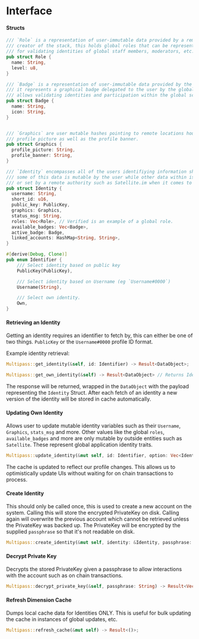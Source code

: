 # Interface

#### Structs

```rust
/// `Role` is a representation of user-immutable data provided by a remote resource managed by the 
/// creator of the stack, this holds global roles that can be represented across the application useful
/// for validating identities of global staff members, moderators, etc.
pub struct Role {
  name: String,
  level: u8,
}

/// `Badge` is a representation of user-immutable data provided by the remote resource
/// it represents a graphical badge delegated to the user by the global authority of the app which
/// allows validating identities and participation within the global scope of the app
pub struct Badge {
  name: String,
  icon: String,
}


/// `Graphics` are user mutable hashes pointing to remote locations housing the users preffered
/// profile picture as well as the profile banner.
pub struct Graphics {
  profile_picture: String,
  profile_banner: String,
}

/// `Identity` encompasses all of the users identifiying information shared with the public.
/// some of this data is mutable by the user while other data within is automatically generated
/// or set by a remote authority such as Satellite.im when it comes to setting global applicaiton roles & badges.
pub struct Identity {
  username: String,
  short_id: u16,
  public_key: PublicKey,
  graphics: Graphics,
  status_msg: String,
  roles: Vec<Role>, // Verified is an example of a global role.
  available_badges: Vec<Badge>,
  active_badge: Badge,
  linked_accounts: HashMap<String, String>,
}

#[derive(Debug, Clone)]
pub enum Identifier {
    /// Select identity based on public key
    PublicKey(PublicKey),

    /// Select identity based on Username (eg `Username#0000`)
    Username(String),

    /// Select own identity.
    Own,
}

```

#### Retrieving an Identity

Getting an identity requires an identifier to fetch by, this can either be one of two things. `PublicKey` or the `Username#0000` profile ID format.

Example identity retrieval:


```rust
Multipass::get_identity(&self, id: Identifier) -> Result<DataObject>;
```

```rust
Multipass::get_own_identity(&self) -> Result<DataObject> // Returns Identity
```

The response will be returned, wrapped in the `DataObject` with the payload representing the `Identity` Struct. After each fetch of an identity a new version of the identity will be stored in cache automatically.

#### Updating Own Identity

Allows user to update mutable identity variables such as their `Username`, `Graphics`, `stats_msg` and more. Other values like the global `roles`, `available_badges` and more are only mutable by outside entities such as `Satellite`. These represent global application identity traits.

```rust
Multipass::update_identity(&mut self, id: Identifier, option: Vec<IdentityUpdate>) -> Result<()>;
```

The cache is updated to reflect our profile changes. This allows us to optimistically update UIs without waiting for on chain transactions to process.

#### Create Identity

This should only be called once, this is used to create a new account on the system. Calling this will store the encrypted PrivateKey on disk. Calling again will overwrite the previous account which cannot be retrieved unless the PrivateKey was backed up. The PrivateKey will be encrypted by the supplied `passphrase` so that it's not readable on disk.

```rust
Multipass::create_identity(&mut self, identity: &Identity, passphrase: String) -> Result<PublicKey>; // Returns PublicKey, stores encrypted private key
```

#### Decrypt Private Key

Decrypts the stored PrivateKey given a passphrase to allow interactions with the account such as on chain transactions.

```rust
Multipass::decrypt_private_key(&self, passphrase: String) -> Result<Vec<u8>>;
```

#### Refresh Dimension Cache

Dumps local cache data for Identities ONLY. This is useful for bulk updating the cache in instances of global updates, etc.

```rust
Multipass::refresh_cache(&mut self) -> Result<()>;
````

